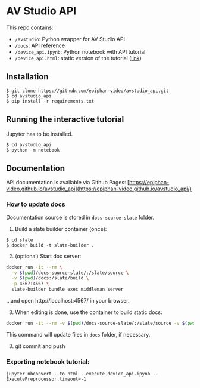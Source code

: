 # AV Studio API

This repo contains:

- `/avstudio`: Python wrapper for AV Studio API
- `/docs`: API reference
- `/device_api.ipynb`: Python notebook with API tutorial
- `/device_api.html`: static version of the tutorial ([link](http://htmlpreview.github.io/?https://github.com/epiphan-video/avstudio_api/blob/master/device_api.html))

## Installation

```
$ git clone https://github.com/epiphan-video/avstudio_api.git
$ cd avstudio_api
$ pip install -r requirements.txt
```

## Running the interactive tutorial

Jupyter has to be installed.

```
$ cd avstudio_api
$ python -m notebook
```

## Documentation

API documentation is available via Github Pages: [https://epiphan-video.github.io/avstudio_api](https://epiphan-video.github.io/avstudio_api/)


### How to update docs

Documentation source is stored in `docs-source-slate` folder.

1) Build a slate builder container (once):

```shell
$ cd slate
$ docker build -t slate-builder .
```

2) (optional) Start doc server:
```bash
docker run -it --rm \
  -v $(pwd)/docs-source-slate/:/slate/source \
  -v $(pwd)/docs:/slate/build \
  -p 4567:4567 \
  slate-builder bundle exec middleman server
```

...and open http://localhost:4567/ in your browser.

3) When editing is done, use the container to build static docs:

```bash
docker run -it --rm -v $(pwd)/docs-source-slate/:/slate/source -v $(pwd)/docs:/slate/build slate-builder
```

This command will update files in `docs` folder, if necessary.

3) git commit and push

### Exporting notebook tutorial:

```
jupyter nbconvert --to html --execute device_api.ipynb --ExecutePreprocessor.timeout=-1
```